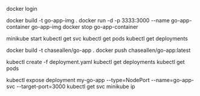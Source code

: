 docker login

docker build -t go-app-img .
docker run -d -p 3333:3000 --name go-app-container go-app-img
docker stop go-app-container

<!-- Deploy to Kuberneetes cluster -->
minikube start
kubectl get svc
kubectl get pods
kubectl get deployments

<!-- Push the image to DockerHub -->
docker build -t chaseallen/go-app .
docker push chaseallen/go-app:latest

<!-- Deploy to minikube cluster -->
kubectl create -f deployment.yaml
kubectl get deployments
kubectl get pods

<!-- Exposing the go-app pod -->
kubectl expose deployment my-go-app --type=NodePort --name=go-app-svc --target-port=3000 
kubectl get svc
minikube ip